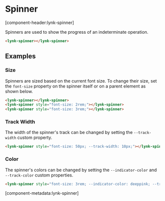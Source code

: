 # Spinner

[component-header:lynk-spinner]

Spinners are used to show the progress of an indeterminate operation.

```html preview
<lynk-spinner></lynk-spinner>
```

## Examples

### Size

Spinners are sized based on the current font size. To change their size, set the `font-size` property on the spinner itself or on a parent element as shown below.

```html preview
<lynk-spinner></lynk-spinner>
<lynk-spinner style="font-size: 2rem;"></lynk-spinner>
<lynk-spinner style="font-size: 3rem;"></lynk-spinner>
```

### Track Width

The width of the spinner's track can be changed by setting the `--track-width` custom property.

```html preview
<lynk-spinner style="font-size: 50px; --track-width: 10px;"></lynk-spinner>
```

### Color

The spinner's colors can be changed by setting the `--indicator-color` and `--track-color` custom properties.

```html preview
<lynk-spinner style="font-size: 3rem; --indicator-color: deeppink; --track-color: pink;"></lynk-spinner>
```

[component-metadata:lynk-spinner]
